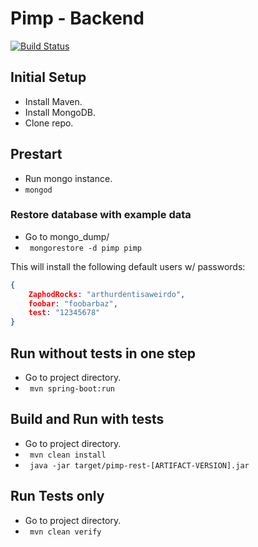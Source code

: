 # Pimp - Backend

[![Build Status](https://travis-ci.org/sys-devel-d/pimp.svg?branch=master)](https://travis-ci.org/sys-devel-d/pimp)

## Initial Setup
- Install Maven.
- Install MongoDB.
- Clone repo.

## Prestart
- Run mongo instance.
- ```mongod```

### Restore database with example data
- Go to mongo_dump/
- ``` mongorestore -d pimp pimp```

This will install the following default users w/ passwords:

```json
{
    ZaphodRocks: "arthurdentisaweirdo",
    foobar: "foobarbaz",
    test: "12345678"
}
```

## Run without tests in one step
- Go to project directory.
- ``` mvn spring-boot:run```

## Build and Run with tests
- Go to project directory.
- ``` mvn clean install```
- ``` java -jar target/pimp-rest-[ARTIFACT-VERSION].jar```

## Run Tests only
- Go to project directory.
- ``` mvn clean verify```
